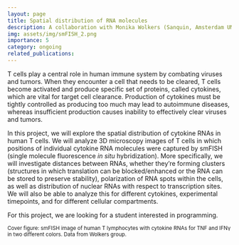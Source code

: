 ```yaml
---
layout: page
title: Spatial distribution of RNA molecules 
description: A collaboration with Monika Wolkers (Sanquin, Amsterdam UMC)
img: assets/img/smFISH_2.png
importance: 5
category: ongoing
related_publications: 
---
```


T cells play a central role in human immune system by combating viruses and tumors. When they encounter a cell that needs to be cleared, T cells become activated and produce specific set of proteins, called cytokines, which are vital for target cell clearance. Production of cytokines must be tightly controlled as producing too much may lead to autoimmune diseases, whereas insufficient production causes inability to effectively clear viruses and tumors.

In this project, we will explore the spatial distribution of cytokine RNAs in human T cells. We will analyze 3D microscopy images of T cells in which positions of individual cytokine RNA molecules were captured by smFISH (single molecule fluorescence *in situ* hybridization). More specifically, we will investigate distances between RNAs, whether they’re forming clusters (structures in which translation can be blocked/enhanced or the RNA can be stored to preserve stability), polarization of RNA spots within the cells, as well as distribution of nuclear RNAs with respect to transcription sites. We will also be able to analyze this for different cytokines, experimental timepoints, and for different cellular compartments.

For this project, we are looking for a student interested in programming.

<small>Cover figure: smFISH image of human T lymphocytes with cytokine RNAs for TNF and IFNγ in two different colors. Data from Wolkers group.</small>
